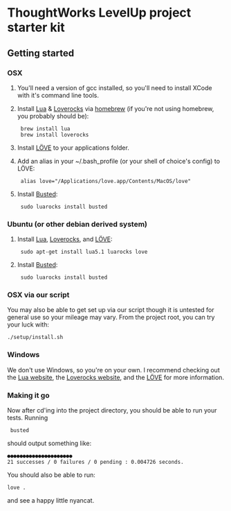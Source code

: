 ThoughtWorks LevelUp project starter kit
=========================

## Getting started
### OSX

1. You'll need a version of gcc installed, so you'll need to install XCode with it's command line tools.
2. Install [Lua](http://www.lua.org/) & [Loverocks](http://luarocks.org/) via [homebrew](http://brew.sh/) (if you're not using homebrew, you probably should be): 

        brew install lua 
        brew install loverocks

3. Install [LÖVE](http://love2d.org/) to your applications folder.
4. Add an alias in your ~/.bash_profile (or your shell of choice's config) to LÖVE:

        alias love="/Applications/love.app/Contents/MacOS/love"

5. Install [Busted](http://olivinelabs.com/busted/):

        sudo luarocks install busted

### Ubuntu (or other debian derived system)

1. Install [Lua](http://www.lua.org/), [Loverocks](http://luarocks.org/), and [LÖVE](http://love2d.org/):

        sudo apt-get install lua5.1 luarocks love

2. Install [Busted](http://olivinelabs.com/busted/):

        sudo luarocks install busted

### OSX via our script

You may also be able to get set up via our script though it is untested for general use so your mileage may vary. From the project root, you can try your luck with:

    ./setup/install.sh

### Windows

We don't use Windows, so you're on your own. I recommend checking out the [Lua website](http://www.lua.org), the [Loverocks website](http://luarocks.org/), and the [LÖVE](http://love2d.org/) for more information.

### Making it go

Now after cd'ing into the project directory, you should be able to run your tests. Running

     busted

should output something like:

    ●●●●●●●●●●●●●●●●●●●●●
    21 successes / 0 failures / 0 pending : 0.004726 seconds.

You should also be able to run:

    love .

and see a happy little nyancat.

